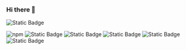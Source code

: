 ### Hi there 👋
![Static Badge](https://img.shields.io/badge/Ohad_Taizi--bleak)

![npm](https://img.shields.io/npm/v/react)
![Static Badge](https://img.shields.io/badge/React--green?logo=react&logoColor=61DBFB&labelColor=black)
![Static Badge](https://img.shields.io/badge/JavaScript--yellow?logo=JavaScript&logoColor=yellow&labelColor=black)
![Static Badge](https://img.shields.io/badge/Java--red?logo=Java&logoColor=red&labelColor=black)
![Static Badge](https://img.shields.io/badge/C%2B%2B--pink?logo=C%2B%2B&logoColor=pink&labelColor=black)
![Static Badge](https://img.shields.io/badge/C--gold?logo=C&logoColor=gold&labelColor=black)


<!--
**ohadtaizi/ohadtaizi** is a ✨ _special_ ✨ repository because its `README.md` (this file) appears on your GitHub profile.

Here are some ideas to get you started:

- 🔭 I’m currently working on ...
- 🌱 I’m currently learning ...
- 👯 I’m looking to collaborate on ...
- 🤔 I’m looking for help with ...
- 💬 Ask me about ...
- 📫 How to reach me: ...
- 😄 Pronouns: ...
- ⚡ Fun fact: ...
-->
